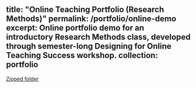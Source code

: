 title: "Online Teaching Portfolio (Research Methods)"
permalink: /portfolio/online-demo
excerpt: Online portfolio demo for an introductory Research Methods class, developed through semester-long Designing for Online Teaching Success workshop.
collection: portfolio
---
[Zipped folder](http://ashelbyrivers.github.io/files/shelby-rivers-demo-export.zip)
